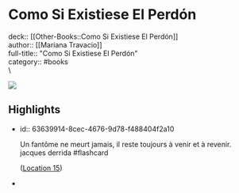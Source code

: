 # Como Si Existiese El Perdón

deck:: [[Other-Books::Como Si Existiese El Perdón]]\
author:: [[Mariana Travacio]]\
full-title:: "Como Si Existiese El Perdón"\
category:: #books\
\

![](https://m.media-amazon.com/images/I/81i0TLh87mL._SY160.jpg)
## Highlights
- id:: 63639914-8cec-4676-9d78-f488404f2a10
  
  Un fantôme ne meurt jamais, il reste toujours à venir et à revenir. jacques derrida #flashcard 
  
  
    ([Location 15](https://readwise.io/to_kindle?action=open&asin=B0845ZCR91&location=15))
-